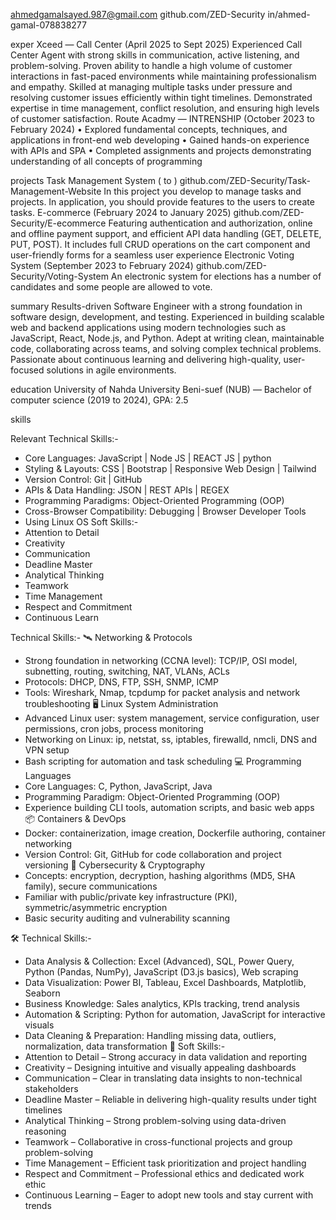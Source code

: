 

ahmedgamalsayed.987@gmail.com
github.com/ZED-Security
in/ahmed-gamal-078838277




exper
Xceed — Call Center (April 2025 to Sept 2025)
Experienced Call Center Agent with strong skills in communication, active listening, and problem-solving. Proven ability to handle a high volume of customer interactions in fast-paced environments while maintaining professionalism and empathy. Skilled at managing multiple tasks under pressure and resolving customer issues efficiently within tight timelines. Demonstrated expertise in time management, conflict resolution, and ensuring high levels of customer satisfaction.
Route Acadmy — INTRENSHIP (October 2023 to February 2024)
• Explored fundamental concepts, techniques, and applications in front-end web developing • Gained hands-on experience with APIs and SPA • Completed assignments and projects demonstrating understanding of all concepts of programming


projects
Task Management System ( to )
github.com/ZED-Security/Task-Management-Website
In this project you develop to manage tasks and projects. In application, you should provide features to the users to create tasks.
E-commerce (February 2024 to January 2025)
github.com/ZED-Security/E-ecommerce
Featuring authentication and authorization, online and offline payment support, and efficient API data handling (GET, DELETE, PUT, POST). It includes full CRUD operations on the cart component and user-friendly forms for a seamless user experience
Electronic Voting System (September 2023 to February 2024)
github.com/ZED-Security/Voting-System
An electronic system for elections has a number of candidates and some people are allowed to vote.




summary
Results-driven Software Engineer with a strong foundation in software design, development, and testing. Experienced in building scalable web and backend applications using modern technologies such as JavaScript, React, Node.js, and Python. Adept at writing clean, maintainable code, collaborating across teams, and solving complex technical problems. Passionate about continuous learning and delivering high-quality, user-focused solutions in agile environments.


education
University of Nahda University Beni-suef (NUB) — Bachelor of computer science (2019 to 2024), GPA: 2.5



skills

Relevant Technical Skills:-
- Core Languages: JavaScript | Node JS | REACT JS | python
- Styling & Layouts: CSS | Bootstrap | Responsive Web Design | Tailwind
- Version Control: Git | GitHub
- APIs & Data Handling: JSON | REST APIs | REGEX
- Programming Paradigms: Object-Oriented Programming (OOP)
- Cross-Browser Compatibility: Debugging | Browser Developer Tools
- Using Linux OS
Soft Skills:-
- Attention to Detail
- Creativity
- Communication
- Deadline Master
- Analytical Thinking
- Teamwork
- Time Management
- Respect and Commitment
- Continuous Learn

Technical Skills:-
 🛰️ Networking & Protocols
 - Strong foundation in networking (CCNA level): TCP/IP, OSI model, subnetting, routing, switching, NAT, VLANs, ACLs
 - Protocols: DHCP, DNS, FTP, SSH, SNMP, ICMP
 - Tools: Wireshark, Nmap, tcpdump for packet analysis and network troubleshooting
 🖥️ Linux System Administration
 - Advanced Linux user: system management, service configuration, user permissions, cron jobs, process monitoring
 - Networking on Linux: ip, netstat, ss, iptables, firewalld, nmcli, DNS and VPN setup
 - Bash scripting for automation and task scheduling
 💻 Programming Languages
 - Core Languages: C, Python, JavaScript, Java
 - Programming Paradigm: Object-Oriented Programming (OOP)
 - Experience building CLI tools, automation scripts, and basic web apps
 📦 Containers & DevOps
 - Docker: containerization, image creation, Dockerfile authoring, container networking
 - Version Control: Git, GitHub for code collaboration and project versioning
 🔐 Cybersecurity & Cryptography
 - Concepts: encryption, decryption, hashing algorithms (MD5, SHA family), secure communications
 - Familiar with public/private key infrastructure (PKI), symmetric/asymmetric encryption
 - Basic security auditing and vulnerability scanning




🛠️ Technical Skills:-
- Data Analysis & Collection: Excel (Advanced), SQL, Power Query, Python (Pandas, NumPy), JavaScript (D3.js basics), Web scraping
- Data Visualization: Power BI, Tableau, Excel Dashboards, Matplotlib, Seaborn
- Business Knowledge: Sales analytics, KPIs tracking, trend analysis
- Automation & Scripting: Python for automation, JavaScript for interactive visuals
- Data Cleaning & Preparation: Handling missing data, outliers, normalization, data transformation
🤝 Soft Skills:-
- Attention to Detail – Strong accuracy in data validation and reporting
- Creativity – Designing intuitive and visually appealing dashboards
- Communication – Clear in translating data insights to non-technical stakeholders
- Deadline Master – Reliable in delivering high-quality results under tight timelines
- Analytical Thinking – Strong problem-solving using data-driven reasoning
- Teamwork – Collaborative in cross-functional projects and group problem-solving
- Time Management – Efficient task prioritization and project handling
- Respect and Commitment – Professional ethics and dedicated work ethic
- Continuous Learning – Eager to adopt new tools and stay current with trends




